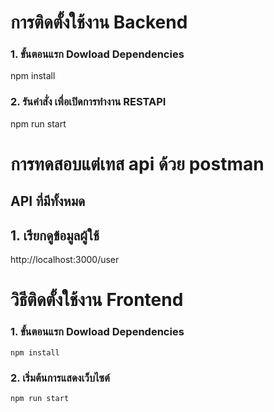# การติดตั้งใช้งาน Backend
### 1. ขั้นตอนแรก Dowload Dependencies
npm install 

### 2. รันคำสั่ง เพื่อเปิดการทำงาน RESTAPI
npm run start


# การทดสอบแต่เทส api ด้วย postman
## API ที่มีทั้งหมด

## 1. เรียกดูข้อมูลผู้ใช้
http://localhost:3000/user

# วิธีติดตั้งใช้งาน Frontend
### 1. ขั้นตอนแรก Dowload Dependencies
```
npm install 
```
### 2. เริ่มต้นการแสดงเว็บไซต์
```
npm run start
```
